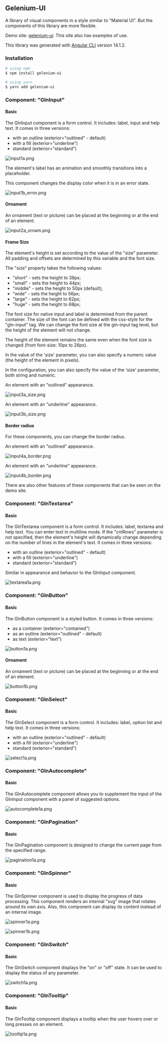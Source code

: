 ## Gelenium-UI

A library of visual components in a style similar to "Material UI".
But the components of this library are more flexible.

Demo site: [gelenium-ui](https://alx-melnichuk.github.io/gelenium-ui/).
This site also has examples of use.

This library was generated with [Angular CLI](https://v14.angular.io/cli) version 14.1.2.

### Installation

```bash
# using npm
$ npm install gelenium-ui

# using yarn
$ yarn add gelenium-ui
```

### Component: "GlnInput"

#### Basic
The GlnInput component is a form control. It includes: label, input and help text.
It comes in three versions:

- with an outline (exterior="outlined" - default)
- with a fill (exterior="underline")
- standard (exterior="standard")

![input1a.png](/pictures-readme/input1a.png)


The element's label has an animation and smoothly transitions into a placeholder.

This component changes the display color when it is in an error state.

![input1b_error.png](/pictures-readme/input1b_error.png)
               

#### Ornament

An ornament (text or picture) can be placed at the beginning or at the end of an element.

![input2a_ornam.png](/pictures-readme/input2a_ornam.png)


#### Frame Size

The element's height is set according to the value of the "size" parameter. 
All padding and offsets are determined by this variable and the font size.

The "size" property takes the following values:
- "short" - sets the height to 38px;
- "small" - sets the height to 44px;
- "middle" - sets the height to 50px (default);
- "wide" - sets the height to 56px;
- "large" - sets the height to 62px;
- "huge" - sets the height to 68px;

The font size for native input and label is determined from the parent container.
The size of the font can be defined with the css-style for the "gln-input" tag.
We can change the font size at the gln-input tag level, but the height of the element will not change.

The height of the element remains the same even when the font size is changed (from font-size: 10px to 26px).

In the value of the 'size' parameter, you can also specify a numeric value (the height of the element in pixels).

In the configuration, you can also specify the value of the 'size' parameter, both string and numeric.

An element with an "outlined" appearance.

![input3a_size.png](/pictures-readme/input3a_size.png)

An element with an "underline" appearance.

![input3b_size.png](/pictures-readme/input3b_size.png)


#### Border radius

For these components, you can change the border radius.

An element with an "outlined" appearance.

![input4a_border.png](/pictures-readme/input4a_border.png)

An element with an "underline" appearance.

![input4b_border.png](/pictures-readme/input4b_border.png)

There are also other features of these components that can be seen on the demo site.

### Component: "GlnTextarea"

#### Basic

The GlnTextarea component is a form control. It includes: label, textarea and help text. You can enter text in multiline mode. If the "cntRows" parameter is not specified, then the element's height will dynamically change depending on the number of lines in the element's text.
It comes in three versions:

- with an outline (exterior="outlined" - default)
- with a fill (exterior="underline")
- standard (exterior="standard")

Similar in appearance and behavior to the GlnInput component.

![textarea1a.png](/pictures-readme/textarea1a.png)

### Component: "GlnButton"

#### Basic

The GlnButton component is a styled button.
It comes in three versions:

- as a container (exterior="contained")
- as an outline (exterior="outlined" - default)
- as text (exterior="text")

![button1a.png](/pictures-readme/button1a.png)

#### Ornament

An ornament (text or picture) can be placed at the beginning or at the end of an element.

![button1b.png](/pictures-readme/button1b.png)

### Component: "GlnSelect"

#### Basic

The GlnSelect component is a form control. It includes: label, option list and help text.
It comes in three versions:

- with an outline (exterior="outlined" - default)
- with a fill (exterior="underline")
- standard (exterior="standard")

![select1a.png](/pictures-readme/select1a.png)


### Component: "GlnAutocomplete"

#### Basic

The GlnAutocomplete component allows you to supplement the input of the GlnInput component with a panel of suggested options.

![autocomplete1a.png](/pictures-readme/autocomplete1a.png)

### Component: "GlnPagination"

#### Basic

The GlnPagination component is designed to change the current page from the specified range.

![pagination1a.png](/pictures-readme/pagination1a.png)

### Component: "GlnSpinner"

#### Basic

The GlnSpinner component is used to display the progress of data processing.
This component renders an internal "svg" image that rotates around its own axis.
Also, this component can display its content instead of an internal image.

![spinner1a.png](/pictures-readme/spinner1a.png)

![spinner1b.png](/pictures-readme/spinner1b.png)

### Component: "GlnSwitch"

#### Basic

The GlnSwitch component displays the "on" or "off" state. It can be used to display the status of any parameter.

![switch1a.png](/pictures-readme/switch1a.png)

### Component: "GlnTooltip"

#### Basic

The GlnTooltip component displays a tooltip when the user hovers over or long presses on an element.

![tooltip1a.png](/pictures-readme/tooltip1a.png)
